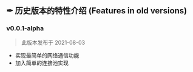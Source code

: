 ## ✒ 历史版本的特性介绍 (Features in old versions)

### v0.0.1-alpha

> 此版本发布于 2021-08-03

* 实现最简单的网络通信功能
* 加入简单的连接池实现
